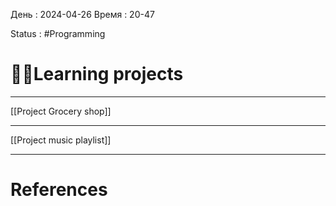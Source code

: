 День : 2024-04-26 
Время : 20-47

Status : #Programming  


# 👨‍💻Learning projects
---


[[Project Grocery shop]]

---
[[Project music playlist]]

---
# References


